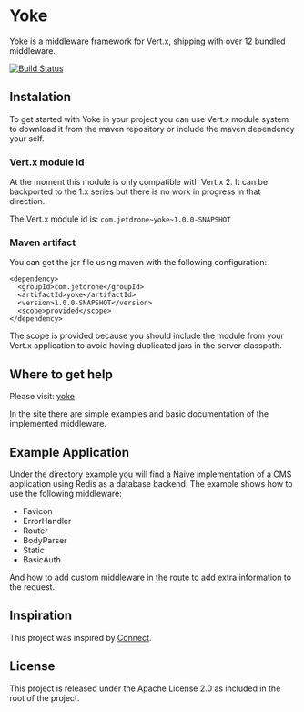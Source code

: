 # Yoke

Yoke is a middleware framework for Vert.x, shipping with over 12 bundled middleware.

[![Build Status](https://travis-ci.org/pmlopes/yoke.png?branch=master)](https://travis-ci.org/pmlopes/yoke)



## Instalation

To get started with Yoke in your project you can use Vert.x module system to download it from the maven repository or
include the maven dependency your self.


### Vert.x module id

At the moment this module is only compatible with Vert.x 2. It can be backported to the 1.x series but there is no work
in progress in that direction.

The Vert.x module id is: `com.jetdrone~yoke~1.0.0-SNAPSHOT`


### Maven artifact

You can get the jar file using maven with the following configuration:

    <dependency>
      <groupId>com.jetdrone</groupId>
      <artifactId>yoke</artifactId>
      <version>1.0.0-SNAPSHOT</version>
      <scope>provided</scope>
    </dependency>

The scope is provided because you should include the module from your Vert.x application to avoid having duplicated jars
in the server classpath.


## Where to get help

Please visit:  [yoke](http://pmlopes.github.io/yoke/)

In the site there are simple examples and basic documentation of the implemented middleware.

## Example Application

Under the directory example you will find a Naive implementation of a CMS application using Redis as a database backend.
The example shows how to use the following middleware:

* Favicon
* ErrorHandler
* Router
* BodyParser
* Static
* BasicAuth

And how to add custom middleware in the route to add extra information to the request.


## Inspiration

This project was inspired by [Connect](http://www.senchalabs.org/connect/).


## License

This project is released under the Apache License 2.0 as included in the root of the project.
